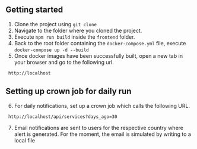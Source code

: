 ## Getting started

1. Clone the project using `git clone`
2. Navigate to the folder where you cloned the project.
3. Execute ```npm run build``` inside the `frontend` folder.
4. Back to the root folder containing the `docker-compose.yml` file, execute `docker-compose up -d --build`
5. Once docker images have been successfully built, open a new tab in your browser and go to the following url.
```
 http://localhost
```

## Setting up crown job for daily run
6. For daily notifications, set up a crown job which calls the following URL.
```
 http://localhost/api/services?days_ago=30
```
7. Email notifications are sent to users for the respective country where alert is generated. For the moment, the email is simulated by writing to a local file